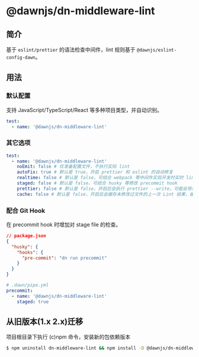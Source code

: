 # @dawnjs/dn-middleware-lint

## 简介

基于 `eslint/prettier` 的语法检查中间件，lint 规则基于 `@dawnjs/eslint-config-dawn`。

## 用法

### 默认配置

支持 JavaScript/TypeScript/React 等多种项目类型，并自动识别。

```yml
test:
  - name: '@dawnjs/dn-middleware-lint'
```

### 其它选项

```yml
test:
  - name: '@dawnjs/dn-middleware-lint'
    noEmit: false # 仅准备配置文件，不执行实际 lint
    autoFix: true # 默认是 true，开启 prettier 和 eslint 的自动修复
    realtime: false # 默认是 false，可结合 webpack 等中间件实现开发时实时 lint
    staged: false # 默认是 false，可结合 husky 等修改 precommit hook
    prettier: false # 默认是 false，开启后会执行 prettier --write，可能会导致 lint 执行时间加长
    cache: false # 默认是 false，开启后会缓存未修改过文件的上一次 Lint 结果，缓存路径为 `${cwd}/node_modules/.cache/.eslintcache`
```

### 配合 Git Hook

在 precommit hook 时增加对 stage file 的检查。

```json
// package.json
{
  "husky": {
    "hooks": {
      "pre-commit": "dn run precommit"
    }
  }
}
```

```yaml
# .dawn/pipe.yml
precommit:
  - name: '@dawnjs/dn-middleware-lint'
    staged: true
```

## 从旧版本(1.x 2.x)迁移

项目根目录下执行 (c)npm 命令，安装新的包依赖版本

```bash
$ npm uninstall dn-middleware-lint && npm install -D @dawnjs/dn-middleware-lint@latest
```
